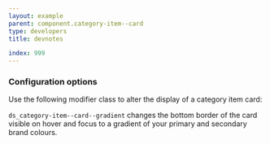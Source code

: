 ```yaml
---
layout: example
parent: component.category-item--card
type: developers
title: devnotes

index: 999
---
```


### Configuration options

Use the following modifier class to alter the display of a category item card:

`ds_category-item--card--gradient` changes the bottom border of the card visible on hover and focus to a gradient of your primary and secondary brand colours.
